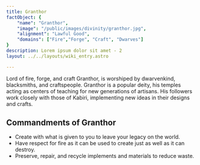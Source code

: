 ```yaml
---
title: Granthor
factObject: {
    "name": "Granthor",
    "image": "/public/images/divinity/granthor.jpg",
    "alignment": "Lawful Good",
    "domains": ["Fire","Forge", "Craft", "Dwarves"]
}
description: Lorem ipsum dolor sit amet - 2
layout: ../../layouts/wiki_entry.astro

---
```


Lord of fire, forge, and craft Granthor, is worshiped by dwarvenkind, blacksmiths, and craftspeople. Granthor is a popular deity, his temples acting as centers of teaching for new generations of artisans. His followers work closely with those of Kabiri, implementing new ideas in their designs and crafts.

## Commandments of Granthor
* Create with what is given to you to leave your legacy on the world.
* Have respect for fire as it can be used to create just as well as it can destroy.
* Preserve, repair, and recycle implements and materials to reduce waste.
